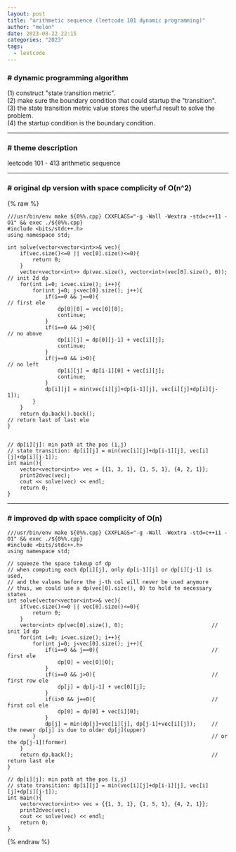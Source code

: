 ```yaml
---
layout: post
title: "arithmetic sequence (leetcode 101 dynamic programming)"
author: "melon"
date: 2023-08-22 22:15
categories: "2023"
tags:
  - leetcode
---
```


### # dynamic programming algorithm
(1) construct "state transition metric".  
(2) make sure the boundary condition that could startup the "transition".  
(3) the state transition metric value stores the userful result to solve the problem.  
(4) the startup condition is the boundary condition.

<hr>

### # theme description
leetcode 101 - 413 arithmetic sequence 

<hr>

### # original dp version with space complicity of O(n^2)
{% raw %}
```text
///usr/bin/env make ${0%%.cpp} CXXFLAGS="-g -Wall -Wextra -std=c++11 -O1" && exec ./${0%%.cpp}
#include <bits/stdc++.h>
using namespace std;

int solve(vector<vector<int>>& vec){
    if(vec.size()<=0 || vec[0].size()<=0){
        return 0;
    }
    vector<vector<int>> dp(vec.size(), vector<int>(vec[0].size(), 0));  // init 2d dp
    for(int i=0; i<vec.size(); i++){
        for(int j=0; j<vec[0].size(); j++){
            if(i==0 && j==0){                                           // first ele
                dp[0][0] = vec[0][0];
                continue;
            }
            if(i==0 && j>0){                                            // no above
                dp[i][j] = dp[0][j-1] + vec[i][j];
                continue;
            }
            if(j==0 && i>0){                                            // no left
                dp[i][j] = dp[i-1][0] + vec[i][j];
                continue;
            }
            dp[i][j] = min(vec[i][j]+dp[i-1][j], vec[i][j]+dp[i][j-1]);
        }
    }
    return dp.back().back();                                            // return last of last ele
}


// dp[i][j]: min path at the pos (i,j)
// state transition: dp[i][j] = min(vec[i][j]+dp[i-1][j], vec[i][j]+dp[i][j-1]);
int main(){
    vector<vector<int>> vec = {{1, 3, 1}, {1, 5, 1}, {4, 2, 1}};
    print2dvec(vec);
    cout << solve(vec) << endl;
    return 0;
}
```

<hr>

### # improved dp with space complicity of O(n)
```text
///usr/bin/env make ${0%%.cpp} CXXFLAGS="-g -Wall -Wextra -std=c++11 -O1" && exec ./${0%%.cpp}
#include <bits/stdc++.h>
using namespace std;

// squeeze the space takeup of dp
// when computing each dp[i][j], only dp[i-1][j] or dp[i][j-1] is used,
// and the values before the j-th col will never be used anymore
// thus, we could use a dp(vec[0].size(), 0) to hold te necessary states
int solve(vector<vector<int>>& vec){
    if(vec.size()<=0 || vec[0].size()<=0){
        return 0;
    }
    vector<int> dp(vec[0].size(), 0);                            // init 1d dp
    for(int i=0; i<vec.size(); i++){
        for(int j=0; j<vec[0].size(); j++){
            if(i==0 && j==0){                                    // first ele
                dp[0] = vec[0][0];
            }
            if(i==0 && j>0){                                     // first row ele
                dp[j] = dp[j-1] + vec[0][j];
            }
            if(i>0 && j==0){                                     // first col ele
                dp[0] = dp[0] + vec[i][0];
            }
            dp[j] = min(dp[j]+vec[i][j], dp[j-1]+vec[i][j]);     // the newer dp[j] is due to older dp[j](upper)
        }                                                        // or the dp[j-1](former)
    }
    return dp.back();                                            // return last ele
}

// dp[i][j]: min path at the pos (i,j)
// state transition: dp[i][j] = min(vec[i][j]+dp[i-1][j], vec[i][j]+dp[i][j-1]);
int main(){
    vector<vector<int>> vec = {{1, 3, 1}, {1, 5, 1}, {4, 2, 1}};
    print2dvec(vec);
    cout << solve(vec) << endl;
    return 0;
}
```
{% endraw %}
